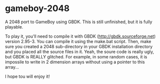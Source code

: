 gameboy-2048
============

A 2048 port to GameBoy using GBDK. This is still unfinished, but it is fully playable.

To play it, you'll need to compile it with GBDK (http://gbdk.sourceforge.net) version 2.95-3.
You can compile it using the make.bat script. Then, make sure you created a 2048 sub-directory in your GBDK installation directory and you placed all the source files in it.
Yeah, the soure code is really ugly, but GBDK is REALLY glitched. For example, in some random cases, it is impossile to write in 2 dimension arrays without using a pointer to this array...

I hope tou will enjoy it!

